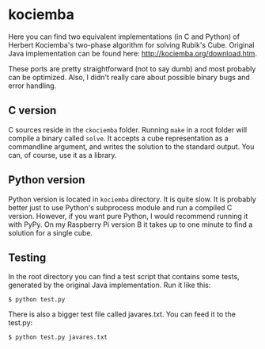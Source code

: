 # kociemba
Here you can find two equivalent implementations (in C and Python) of Herbert Kociemba's two-phase algorithm for solving Rubik's Cube.
Original Java implementation can be found here: http://kociemba.org/download.htm.

These ports are pretty straightforward (not to say dumb) and most probably can be optimized. Also, I didn't really care about possible binary bugs and error handling.

## C version
C sources reside in the ```ckociemba``` folder. Running ```make``` in a root folder will compile a binary called ```solve```. It accepts a cube representation as a commandline argument, and writes the solution to the standard output. You can, of course, use it as a library.

## Python version
Python version is located in ```kociemba``` directory. It is quite slow. It is probably better just to use Python's subprocess module and run a compiled C version. However, if you want pure Python, I would recommend running it with PyPy. On my Raspberry Pi version B it takes up to one minute to find a solution for a single cube.

## Testing
In the root directory you can find a test script that contains some tests, generated by the original Java implementation. Run it like this:

```$ python test.py```

There is also a bigger test file called javares.txt. You can feed it to the test.py:

```$ python test.py javares.txt```
